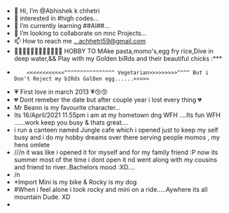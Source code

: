 - 👋 Hi, I’m @Abhishek k chhetri
- 👀 interested in #high codes...
- 🌱 I’m currently learning ##AI##...
- 💞️ I’m looking to collaborate on mnc Projects...
- 📫 How to reach me ...achhetri59@gmail.com
-  👀👀👀👀👀👀👀👀👀👀👀👀 HOBBY TO MAke pasta,momo's,egg fry rice,Dive in deep water,&& Play with my Golden biRds and their beautiful chicks :***
-         <<<<<<<<<<<<^^^^^^^^^^^^^^^^ Vegetarian>>>>>>>>>^^^^ But i Don't Reject my bIRds GolDen egg......>>>>>
-  💗 First love in march 2013 💗😚😚
-  💔 Dont remeber the date but after couple year i lost every thing 💔
-  Mr Beann is my favourite character...
-    Its 16/April/2021 11.55pm  i am at my hometown dng WFH ....Its fun WFH ......work keep you busy & thats great....
-    i run a canteen named Jungle cafe which i opened just to keep my self busy and i do my hobby dreams over there serving people momos , my hens omlete 
-    ///n it was like i opened it for myself and for my family friend :P now its summer most of the time i dont open it nd went along with my cousins and friend to river..Bachelors mood :XD....
-    /n
-    *Import Mini is my bike & Rocky is my dog 
-    #When i feel alone i took rocky and mini on a ride.....Aywhere its all mountain Dude. XD
-     

<!---
achhetri59/achhetri59 is a ✨ special ✨ repository because its `README.md` (this file) appears on your GitHub profile.
You can click the Preview link to take a look at your changes.
--->
